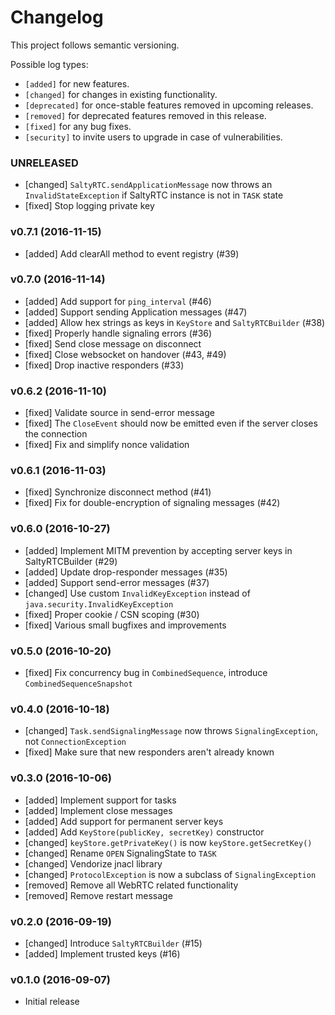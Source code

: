 # Changelog

This project follows semantic versioning.

Possible log types:

- `[added]` for new features.
- `[changed]` for changes in existing functionality.
- `[deprecated]` for once-stable features removed in upcoming releases.
- `[removed]` for deprecated features removed in this release.
- `[fixed]` for any bug fixes.
- `[security]` to invite users to upgrade in case of vulnerabilities.


### UNRELEASED

- [changed] `SaltyRTC.sendApplicationMessage` now throws an
  `InvalidStateException` if SaltyRTC instance is not in `TASK` state
- [fixed] Stop logging private key

### v0.7.1 (2016-11-15)

- [added] Add clearAll method to event registry (#39)

### v0.7.0 (2016-11-14)

- [added] Add support for `ping_interval` (#46)
- [added] Support sending Application messages (#47)
- [added] Allow hex strings as keys in `KeyStore` and `SaltyRTCBuilder` (#38)
- [fixed] Properly handle signaling errors (#36)
- [fixed] Send close message on disconnect
- [fixed] Close websocket on handover (#43, #49)
- [fixed] Drop inactive responders (#33)

### v0.6.2 (2016-11-10)

- [fixed] Validate source in send-error message
- [fixed] The `CloseEvent` should now be emitted even if the server closes the connection
- [fixed] Fix and simplify nonce validation

### v0.6.1 (2016-11-03)

- [fixed] Synchronize disconnect method (#41)
- [fixed] Fix for double-encryption of signaling messages (#42)

### v0.6.0 (2016-10-27)

- [added] Implement MITM prevention by accepting server keys in SaltyRTCBuilder (#29)
- [added] Update drop-responder messages (#35)
- [added] Support send-error messages (#37)
- [changed] Use custom `InvalidKeyException` instead of `java.security.InvalidKeyException`
- [fixed] Proper cookie / CSN scoping (#30)
- [fixed] Various small bugfixes and improvements

### v0.5.0 (2016-10-20)

- [fixed] Fix concurrency bug in `CombinedSequence`, introduce `CombinedSequenceSnapshot`

### v0.4.0 (2016-10-18)

- [changed] `Task.sendSignalingMessage` now throws `SignalingException`, not `ConnectionException`
- [fixed] Make sure that new responders aren't already known

### v0.3.0 (2016-10-06)

- [added] Implement support for tasks
- [added] Implement close messages
- [added] Add support for permanent server keys
- [added] Add `KeyStore(publicKey, secretKey)` constructor
- [changed] `keyStore.getPrivateKey()` is now `keyStore.getSecretKey()`
- [changed] Rename `OPEN` SignalingState to `TASK`
- [changed] Vendorize jnacl library
- [changed] `ProtocolException` is now a subclass of `SignalingException`
- [removed] Remove all WebRTC related functionality
- [removed] Remove restart message

### v0.2.0 (2016-09-19)

- [changed] Introduce `SaltyRTCBuilder` (#15)
- [added] Implement trusted keys (#16)

### v0.1.0 (2016-09-07)

- Initial release
